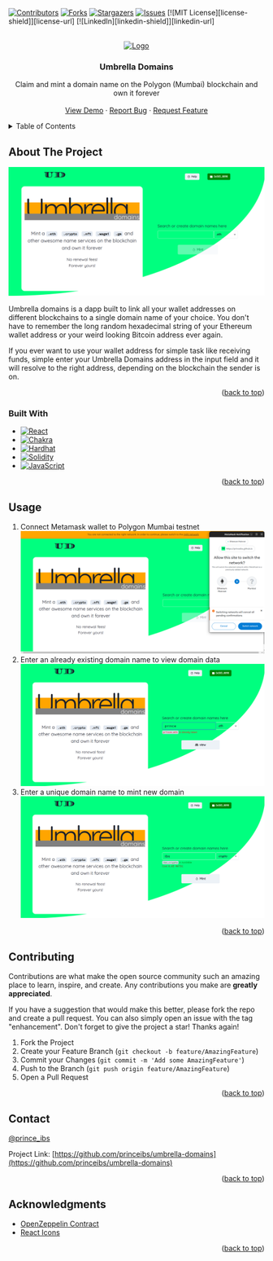 <!-- Improved compatibility of back to top link: See: https://github.com/princeibs/umbrella-domains/pull/73 -->
<a name="readme-top"></a>
<!--
*** Thanks for checking out the umbrella-domains. If you have a suggestion
*** that would make this better, please fork the repo and create a pull request
*** or simply open an issue with the tag "enhancement".
*** Don't forget to give the project a star!
*** Thanks again! Now go create something AMAZING! :D
-->



<!-- PROJECT SHIELDS -->
<!--
*** I'm using markdown "reference style" links for readability.
*** Reference links are enclosed in brackets [ ] instead of parentheses ( ).
*** See the bottom of this document for the declaration of the reference variables
*** for contributors-url, forks-url, etc. This is an optional, concise syntax you may use.
*** https://www.markdownguide.org/basic-syntax/#reference-style-links
-->
[![Contributors][contributors-shield]][contributors-url]
[![Forks][forks-shield]][forks-url]
[![Stargazers][stars-shield]][stars-url]
[![Issues][issues-shield]][issues-url]
[![MIT License][license-shield]][license-url]
[![LinkedIn][linkedin-shield]][linkedin-url]



<!-- PROJECT LOGO -->
<br />
<div align="center">
  <a href="https://github.com/princeibs/umbrella-domains">
    <img src="screenshots/logo.png" alt="Logo" width="80" height="80">
  </a>

  <h3 align="center">Umbrella Domains</h3>

  <p align="center">
    Claim and mint a domain name on the Polygon (Mumbai) blockchain and own it forever
    <br />
    <br />
    <a href="https://princeibs.github.io/umbrella-domains">View Demo</a>
    ·
    <a href="https://github.com/princeibs/umbrella-domains/issues">Report Bug</a>
    ·
    <a href="https://github.com/princeibs/umbrella-domains/issues">Request Feature</a>
  </p>
</div>



<!-- TABLE OF CONTENTS -->
<details>
  <summary>Table of Contents</summary>
  <ol>
    <li>
      <a href="#about-the-project">About The Project</a>
      <ul>
        <li><a href="#built-with">Built With</a></li>
      </ul>
    </li>
    <li>
      <a href="#getting-started">Getting Started</a>
      <ul>
        <li><a href="#prerequisites">Prerequisites</a></li>
        <li><a href="#installation">Installation</a></li>
      </ul>
    </li>
    <li><a href="#usage">Usage</a></li>
    <li><a href="#roadmap">Roadmap</a></li>
    <li><a href="#contributing">Contributing</a></li>
    <li><a href="#license">License</a></li>
    <li><a href="#contact">Contact</a></li>
    <li><a href="#acknowledgments">Acknowledgments</a></li>
  </ol>
</details>



<!-- ABOUT THE PROJECT -->
## About The Project

[![Umbrella Domains screen shot][screenshot-0]](https://princeibs.github.io/umbrella-domains)

Umbrella domains is a dapp built to link all your wallet addresses on different blockchains to a single domain name of your choice. You don't have to remember the long random hexadecimal string of your Ethereum wallet address or your weird looking Bitcoin address ever again.

If you ever want to use your wallet address for simple task like receiving funds, simple enter your Umbrella Domains address in the input field and it will resolve to the right address, depending on the blockchain the sender is on.

<p align="right">(<a href="#readme-top">back to top</a>)</p>



### Built With

* [![React][React.js]][react-url]
* [![Chakra][Chakra-ui]][chakra-ui-url]
* [![Hardhat][Hardhat]][hardhat-url]
* [![Solidity][Solidity]][solidity-url]
* [![JavaScript][JavaScript]][javascript-url]

<p align="right">(<a href="#readme-top">back to top</a>)</p>


<!-- USAGE EXAMPLES -->
## Usage
1. Connect Metamask wallet to Polygon Mumbai testnet
![Screenshot][screenshot-1]
2. Enter an already existing domain name to view domain data
![Screenshot][screenshot-2]
3. Enter a unique domain name to mint new domain
![Screenshot][screenshot-3]

<p align="right">(<a href="#readme-top">back to top</a>)</p>



<!-- CONTRIBUTING -->
## Contributing

Contributions are what make the open source community such an amazing place to learn, inspire, and create. Any contributions you make are **greatly appreciated**.

If you have a suggestion that would make this better, please fork the repo and create a pull request. You can also simply open an issue with the tag "enhancement".
Don't forget to give the project a star! Thanks again!

1. Fork the Project
2. Create your Feature Branch (`git checkout -b feature/AmazingFeature`)
3. Commit your Changes (`git commit -m 'Add some AmazingFeature'`)
4. Push to the Branch (`git push origin feature/AmazingFeature`)
5. Open a Pull Request

<p align="right">(<a href="#readme-top">back to top</a>)</p>



<!-- CONTACT -->
## Contact

[@prince_ibs](https://twitter.com/prince_ibs)

Project Link: [https://github.com/princeibs/umbrella-domains](https://github.com/princeibs/umbrella-domains)

<p align="right">(<a href="#readme-top">back to top</a>)</p>



<!-- ACKNOWLEDGMENTS -->
## Acknowledgments
* [OpenZeppelin Contract](https://openzeppelin.com)
* [React Icons](https://react-icons.github.io)


<p align="right">(<a href="#readme-top">back to top</a>)</p>



<!-- MARKDOWN LINKS & IMAGES -->
<!-- https://www.markdownguide.org/basic-syntax/#reference-style-links -->
[contributors-shield]: https://img.shields.io/github/contributors/princeibs/umbrella-domains.svg?style=for-the-badge
[contributors-url]: https://github.com/princeibs/umbrella-domains/graphs/contributors
[forks-shield]: https://img.shields.io/github/forks/princeibs/umbrella-domains.svg?style=for-the-badge
[forks-url]: https://github.com/princeibs/umbrella-domains/network/members
[stars-shield]: https://img.shields.io/github/stars/princeibs/umbrella-domains.svg?style=for-the-badge
[stars-url]: https://github.com/princeibs/umbrella-domains/stargazers
[issues-shield]: https://img.shields.io/github/issues/princeibs/umbrella-domains.svg?style=for-the-badge
[issues-url]: https://github.com/princeibs/umbrella-domains/issues

[screenshot-0]: screenshots/0-landing_page.png
[screenshot-2]: screenshots/1-name_not_available.png
[screenshot-3]: screenshots/2-name_is_available.png
[screenshot-1]: screenshots/3-switch_network.png

[React.js]: https://img.shields.io/badge/React-20232A?style=for-the-badge&logo=react&logoColor=61DAFB
[React-url]: https://reactjs.org/
[Chakra-ui]: https://img.shields.io/badge/Chakra-319795?style=for-the-badge&logo=chakraui&logoColor=white
[chakra-ui-url]: https://chakra-ui.com/
[Hardhat]: https://img.shields.io/badge/Hardhat-fff100?style=for-the-badge&logo=ethereum&logoColor=black
[hardhat-url]: https://hardhat/org
[Solidity]: https://img.shields.io/badge/Solidity-65afff?style=for-the-badge&logo=solidity&logoColor=black
[solidity-url]: https://docs.soliditylang.org
[JavaScript]: https://img.shields.io/badge/JavaScript-yellow?style=for-the-badge&logo=javascript&logoColor=black
[javascript-url]: https://developer.mozilla.org/en-US/docs/Web/JavaScript

